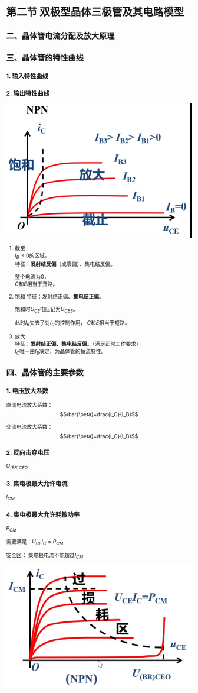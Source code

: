 # 第二节 双极型晶体三极管及其电路模型

## 二、晶体管电流分配及放大原理

## 三、晶体管的特性曲线

### 1. 输入特性曲线

### 2. 输出特性曲线

![图 1](images/Transistor-Amplifier-Circuit_2--11-12_09-56-14.png)

1. 截至  
   $I_B\le0$的区域。  
   特征：**发射结反偏**（或零偏）、集电结反偏。

   整个电流为$0$，  
   $C$和$E$相当于开路。
2. 饱和
   特征：发射结正偏、**集电结正偏**。

   饱和时$U_{CE}$电压记为$U_{CES}$。

   此时$I_B$失去了对$I_C$的控制作用，
   $C$和$E$相当于短路。
3. 放大  
   特征：**发射结正偏、集电结反偏**。（满足正常工作要求）  
   $I_C$唯一由$I_B$决定，为晶体管的恒流特性。

## 四、晶体管的主要参数

### 1. 电压放大系数

直流电流放大系数：
$$\bar{\beta}=\frac{I_C}{I_B}$$

交流电流放大系数：
$$\bar{\beta}=\frac{I_C}{I_B}$$

### 2. 反向击穿电压

$U_{(BR)CEO}$

### 3. 集电极最大允许电流

$I_{CM}$

### 4. 集电极最大允许耗散功率

$P_{CM}$

需要满足：$U_{CE}I_C=P_{CM}$

安全区：
集电极电流不能超过$I_{CM}$

![图 2](images/Transistor-Amplifier-Circuit_2--11-12_10-06-11.png)  
